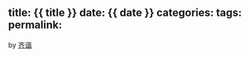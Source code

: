 title: {{ title }}
date: {{ date }}
categories: 
tags: 
permalink: 
---
by [齐谐](http://caute.net/about/)


<!--more-->